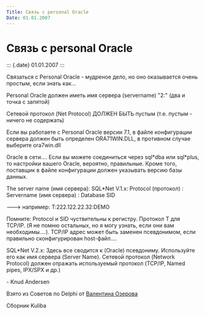 ```yaml
---
Title: Связь с personal Oracle
Date: 01.01.2007
---
```



Связь с personal Oracle
=======================

::: {.date}
01.01.2007
:::

Связаться с Personal Oracle - мудреное дело, но оно оказывается очень
простым, если знать как\...

Personal Oracle должен иметь имя сервера (servername) \"2:\" (два и
точка с запятой)

Сетевой протокол (Net Protocol) ДОЛЖЕН БЫТЬ пустым (т.е. пустым - ничего
не содержать)

Если вы работаете с Personal Oracle версии 7.1, в файле конфигурации
сервера должен быть определен ORA71WIN.DLL, в противном случае выберите
ora7win.dll

Oracle в сети\.... Если вы можете соединиться через sql\*dba или
sql\*plus, то настройки вашего Oracle, вероятно, правильные. Кроме того,
поставщик в файле конфигурации должен указывать версию базы данных.

The server name (имя сервера):  SQL\*Net V.1.x:  Protocol (протокол) :
Servername (имя сервера) : Database SID  

\-\--\> например:  T:222.122.22.32:DEMO

Помните: Protocol и SID чуствительны к регистру. Протокол T для TCP/IP.
(Я не помню остальных, но я могу узнать, если они вам необходимы\....).
TCP/IP адрес может быть заменен псевдонимом, если правильно
сконфигурирован host-файл\....

SQL\*Net V.2.x: Здесь все сводится к (Oracle) псевдониму. Используйте
его как имя сервера (Server Name). Сетевой протокол (Network Protocol)
должен отражать используемый протокол (TCP/IP, Named pipes, IPX/SPX и
др.)

\- Knud Andersen

Взято из Советов по Delphi от [Валентина
Озерова](mailto:mailto:webmaster@webinspector.com)

Сборник Kuliba
